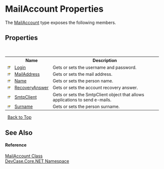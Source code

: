 # MailAccount Properties
 

The <a href="T_DevCase_Core_NET_MailAccount">MailAccount</a> type exposes the following members.


## Properties
&nbsp;<table><tr><th></th><th>Name</th><th>Description</th></tr><tr><td>![Public property](media/pubproperty.gif "Public property")</td><td><a href="P_DevCase_Core_NET_MailAccount_Login">Login</a></td><td>
Gets or sets the username and password.</td></tr><tr><td>![Public property](media/pubproperty.gif "Public property")</td><td><a href="P_DevCase_Core_NET_MailAccount_MailAddress">MailAddress</a></td><td>
Gets or sets the mail address.</td></tr><tr><td>![Public property](media/pubproperty.gif "Public property")</td><td><a href="P_DevCase_Core_NET_MailAccount_Name">Name</a></td><td>
Gets or sets the person name.</td></tr><tr><td>![Public property](media/pubproperty.gif "Public property")</td><td><a href="P_DevCase_Core_NET_MailAccount_RecoveryAnswer">RecoveryAnswer</a></td><td>
Gets or sets the account recovery answer.</td></tr><tr><td>![Public property](media/pubproperty.gif "Public property")</td><td><a href="P_DevCase_Core_NET_MailAccount_SmtpClient">SmtpClient</a></td><td>
Gets or sets the SmtpClient object that allows applications to send e-mails.</td></tr><tr><td>![Public property](media/pubproperty.gif "Public property")</td><td><a href="P_DevCase_Core_NET_MailAccount_Surname">Surname</a></td><td>
Gets or sets the person surname.</td></tr></table>&nbsp;
<a href="#mailaccount-properties">Back to Top</a>

## See Also


#### Reference
<a href="T_DevCase_Core_NET_MailAccount">MailAccount Class</a><br /><a href="N_DevCase_Core_NET">DevCase.Core.NET Namespace</a><br />